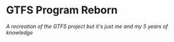 # GTFS Program Reborn
_A recreation of the GTFS project but it's just me and my 5 years of knowledge_


